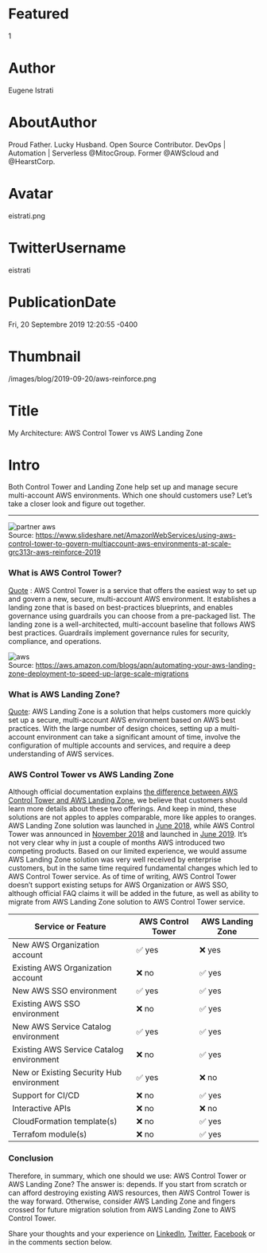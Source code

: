 # Featured
1

# Author
Eugene Istrati

# AboutAuthor
Proud Father. Lucky Husband. Open Source Contributor. DevOps | Automation | Serverless @MitocGroup. Former @AWScloud and @HearstCorp.

# Avatar
eistrati.png

# TwitterUsername
eistrati

# PublicationDate
Fri, 20 Septembre 2019 12:20:55 -0400

# Thumbnail
/images/blog/2019-09-20/aws-reinforce.png

# Title
My Architecture: AWS Control Tower vs AWS Landing Zone

# Intro
Both Control Tower and Landing Zone help set up and manage secure multi-account AWS environments. Which one should customers use? Let’s take a closer look and figure out together.

---

<div class="img-post-left">
    <img src="/images/blog/2019-09-20/aws-reinforce.png" alt="partner aws" />
    <div class="center img-description">Source:
       <a href="https://www.slideshare.net/AmazonWebServices/using-aws-control-tower-to-govern-multiaccount-aws-environments-at-scale-grc313r-aws-reinforce-2019" target="_blank">https://www.slideshare.net/AmazonWebServices/using-aws-control-tower-to-govern-multiaccount-aws-environments-at-scale-grc313r-aws-reinforce-2019</a>
    </div>
</div>

### What is AWS Control Tower?

[Quote](https://aws.amazon.com/controltower/faqs/#General) : AWS Control Tower is a service that offers the easiest way to set up and govern a new, secure, multi-account AWS environment. It establishes a landing zone that is based on best-practices blueprints, and enables governance using guardrails you can choose from a pre-packaged list. The landing zone is a well-architected, multi-account baseline that follows AWS best practices. Guardrails implement governance rules for security, compliance, and operations.

<div class="img-post-left">
    <img src="/images/blog/2019-09-20/automating-lz.png" alt="aws" />
    <div class="center img-description">Source:
       <a href="https://aws.amazon.com/blogs/apn/automating-your-aws-landing-zone-deployment-to-speed-up-large-scale-migrations" target="_blank">https://aws.amazon.com/blogs/apn/automating-your-aws-landing-zone-deployment-to-speed-up-large-scale-migrations</a>
    </div>
</div>

### What is AWS Landing Zone?

[Quote](https://aws.amazon.com/solutions/aws-landing-zone/): AWS Landing Zone is a solution that helps customers more quickly set up a secure, multi-account AWS environment based on AWS best practices. With the large number of design choices, setting up a multi-account environment can take a significant amount of time, involve the configuration of multiple accounts and services, and require a deep understanding of AWS services.

### AWS Control Tower vs AWS Landing Zone

Although official documentation explains [the difference between AWS Control Tower and AWS Landing Zone](https://aws.amazon.com/controltower/faqs/#AWS_Solution_and_Service_Comparisons), we believe that customers should learn more details about these two offerings. And keep in mind, these solutions are not apples to apples comparable, more like apples to oranges.
AWS Landing Zone solution was launched in [June 2018](https://aws.amazon.com/about-aws/whats-new/2018/06/introducing-aws-landing-zone/), while AWS Control Tower was announced in [November 2018](https://aws.amazon.com/blogs/enterprise-strategy/aws-control-tower-and-aws-security-hub-powerful-enterprise-twins/) and launched in [June 2019](https://aws.amazon.com/about-aws/whats-new/2019/06/aws-control-tower-is-now-generally-available/). It’s not very clear why in just a couple of months AWS introduced two competing products. Based on our limited experience, we would assume AWS Landing Zone solution was very well received by enterprise customers, but in the same time required fundamental changes which led to AWS Control Tower service.
As of time of writing, AWS Control Tower doesn’t support existing setups for AWS Organization or AWS SSO, although official FAQ claims it will be added in the future, as well as ability to migrate from AWS Landing Zone solution to AWS Control Tower service.

Service or Feature                       | AWS Control Tower         |   AWS Landing Zone
-----------------------------------------|---------------------------|----------------------------
New AWS Organization account             | &#x2705; yes              | &#x274C; yes
Existing AWS Organization account        | &#x274C; no               | &#x2705; yes
New AWS SSO environment                  | &#x2705; yes              | &#x2705; yes
Existing AWS SSO environment             | &#x274C; no               | &#x2705; yes
New AWS Service Catalog environment      | &#x2705; yes              | &#x2705; yes
Existing AWS Service Catalog environment | &#x274C; no               | &#x2705; yes
New or Existing Security Hub environment | &#x2705; yes              | &#x274C; no
Support for CI/CD                        | &#x274C; no               | &#x2705; yes
Interactive APIs                         | &#x274C; no               | &#x274C; no
CloudFormation template(s)               | &#x274C; no               | &#x2705; yes
Terrafom module(s)                       | &#x274C; no               | &#x2705; yes

### Conclusion
Therefore, in summary, which one should we use: AWS Control Tower or AWS Landing Zone? The answer is: depends. If you start from scratch or can afford destroying existing AWS resources, then AWS Control Tower is the way forward. Otherwise, consider AWS Landing Zone and fingers crossed for future migration solution from AWS Landing Zone to AWS Control Tower.

Share your thoughts and your experience on [LinkedIn](https://linkedin.com/company/mitoc-group), [Twitter](https://twitter.com/mitocgroup), [Facebook](https://facebook.com/mitocgroup) or in the comments section below.
